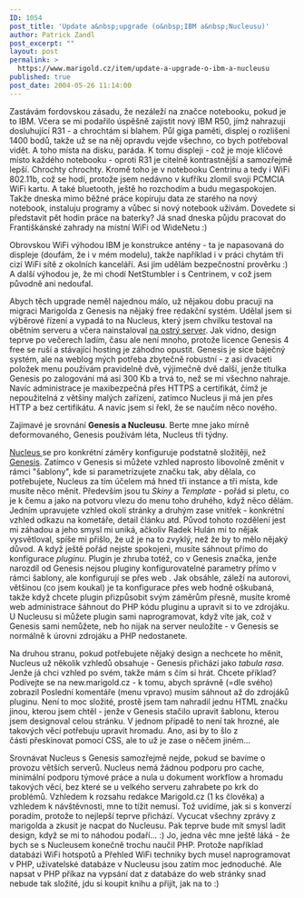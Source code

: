 ```yaml
---
ID: 1054
post_title: 'Update a&nbsp;upgrade (o&nbsp;IBM a&nbsp;Nucleusu)'
author: Patrick Zandl
post_excerpt: ""
layout: post
permalink: >
  https://www.marigold.cz/item/update-a-upgrade-o-ibm-a-nucleusu
published: true
post_date: 2004-05-26 11:14:00
---
```

<P>Zastávám fordovskou zásadu, že nezáleží na značce notebooku, pokud je to IBM. Včera se mi podařilo úspěšně zajistit nový IBM R50, jímž nahrazuji dosluhující R31 - a chrochtám si blahem. Půl giga paměti, displej o rozlišení 1400 bodů, takže už se na něj opravdu vejde všechno, co bych potřeboval vidět. A toho místa na disku, paráda. K tomu displeji - což je moje klíčové místo každého notebooku - oproti R31 je citelně kontrastnější a samozřejmě lepší. Chrochty chrochty. Kromě toho je v notebooku Centrinu a tedy i WiFi 802.11b, což se hodí, protože jsem nedávno v kufříku zlomil svoji PCMCIA WiFi kartu. A také bluetooth, ještě ho rozchodím a budu megaspokojen. Takže dneska mimo běžné práce kopíruju data ze starého na nový notebook, instaluju programy a vůbec si nový notebook uživám. Dovedete si představit pět hodin práce na baterky? Já snad dneska půjdu pracovat do Františkánské zahrady na místní WiFi od WideNetu :)</P>
<P>Obrovskou WiFi výhodou IBM je konstrukce antény - ta je napasovaná do displeje (doufám, že i v mém modelu), takže například i v práci chytám tři cizí WiFi sítě z okolních kanceláří. Asi jim udělám bezpečnostní prověrku :) A další výhodou je, že mi chodí NetStumbler i s Centrinem, v což jsem původně ani nedoufal. </P>
<P>Abych těch upgrade neměl najednou málo, už nějakou dobu pracuji na migraci Marigolda z Genesis na nějaký free redakční systém. Udělal jsem si výběrové řízení a vypadá to na Nucleus, který jsem chvilku testoval na obětním serveru a včera nainstaloval <A href="http://new.marigold.cz/" target=_blank>na ostrý server</A>. Jak vidno, design teprve po večerech ladím, času ale není mnoho, protože licence Genesis 4 free se ruší a stávající hosting je záhodno opustit. Genesis je sice báječný systém, ale na weblog mých potřeba zbytečně robustní - z asi dvaceti položek menu používám pravidelně dvě, výjimečně dvě další, jenže titulka Genesis po zalogování má asi 300 Kb a trvá to, než se mi všechno nahraje. Navíc administrace je maxibezpečná přes HTTPS a certifikát, čímž je nepoužitelná z většiny malých zařízení, zatímco Nucleus ji má jen přes HTTP a bez certifikátu. A navíc jsem si řekl, že se naučím něco nového. </P>
<P>Zajímavé je srovnání <STRONG>Genesis a Nucleusu</STRONG>. Berte mne jako mírně deformovaného, Genesis používám léta, Nucleus tři týdny. </P>
<P><A href="http://hulan.info/blog/item/nucleus-cms-extreme-edition-3-0-rc" target=_blank>Nucleus </A>se pro konkrétní záměry konfiguruje podstatně složitěji, než <A href="http://www.genesis2.cz/" target=_blank>Genesis</A>. Zatímco v Genesis si můžete vzhled naprosto libovolně změnit v rámci "šablony", kde si parametrizujete značku tak, aby dělala, co potřebujete, Nucleus za tím účelem má hned tři instance a tři místa, kde musíte něco měnit. Především jsou tu <EM>Skiny</EM> a <EM>Template</EM> - pořád si pletu, co je k čemu a jako na potvoru vlezu do menu toho druhého, když něco dělám. Jedním upravujete vzhled okolí stránky a druhým zase vnitřek - konkrétní vzhled odkazu na kometáře, detail článku atd. Původ tohoto rozdělení jest mi záhadou a jeho smysl mi uniká, ačkoliv Radek Hulán mi to nějak vysvětloval, spíše mi přišlo, že už je na to zvyklý, než že by to mělo nějaký důvod. A když ještě pořád nejste spokojeni, musíte sáhnout přímo do konfigurace <EM>pluginu</EM>. Plugin je zhruba totéž, co v Genesis značka, jenže narozdíl od Genesis nejsou pluginy konfigurovatelné parametry přímo v rámci šablony, ale konfigurují se přes web . Jak obsáhle, záleží na autorovi, většinou (co jsem koukal) je ta konfigurace přes web hodně oškubaná, takže když chcete plugin přizpůsobit svým záměrům přesně, musíte kromě web administrace šáhnout do PHP kódu pluginu a upravit si to ve zdrojáku. U Nucleusu si můžete plugin sami naprogramovat, když víte jak, což v Genesis sami nemůžete, neb ho nijak na server neuložíte - v Genesis se normálně k úrovni zdrojáku a PHP nedostanete.</P>
<P>Na druhou stranu, pokud potřebujete nějaký design a nechcete ho měnit, Nucleus už několik vzhledů obsahuje - Genesis přichází jako <EM>tabula rasa</EM>. Jenže já chci vzhled po svém, takže mám s čím si hrát. Chcete příklad? Podívejte se na new.marigold.cz - k tomu, abych správně (=dle svého) zobrazil Poslední komentáře (menu vpravo) musím sáhnout až do zdrojáků pluginu. Není to moc složité, prostě jsem tam nahradil jednu HTML značku jinou, kterou jsem chtěl - jenže v Genesis stačilo upravit šablonu, kterou jsem designoval celou stránku. V jednom případě to není tak hrozné, ale takových věcí potřebuju upravit hromadu. Ano, asi by to šlo z části&#160;přeskinovat pomocí CSS, ale to už je zase o něčem jiném... </P>
<P>Srovnávat Nucleus s Genesis samozřejmě nejde, pokud se bavíme o provozu větších serverů. Nucleus nemá žádnou podporu pro cache, minimální podporu týmové práce a nula u dokument workflow a hromadu takových věcí, bez které se u velkého serveru zahrabete po krk do problémů.&#160;Vzhledem k rozsahu redakce Marigold.cz (1&#160;ks člověka)&#160;a vzhledem k návštěvnosti, mne to tížit nemusí. Tož uvidíme, jak si s konverzí poradím, protože to nejlepší teprve přichází. Vycucat všechny zprávy z marigolda a zkusit je nacpat do Nucleusu. Pak teprve bude mít smysl ladit design, když se mi to náhodou podaří... :) Jo, jedna věc mne ještě láká - že bych se s Nucleusem konečně trochu naučil PHP. Protože například databázi WiFi hotspotů a Přehled WiFi techniky bych musel naprogramovat v PHP, uživatelské databáze&#160;v Nucleusu jsou zatím moc jednoduché. Ale napsat v PHP příkaz na vypsání dat z databáze do web stránky snad nebude tak složité, jdu si koupit knihu a přijít, jak na to :)</P>